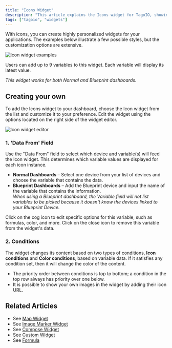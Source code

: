 ```yaml
---
title: "Icons Widget"
description: "This article explains the Icons widget for TagoIO, showing example styles, how many variables it supports, and how to add and customize the widget on a dashboard, including the \"Data From\" and \"Conditions\" configuration options."
tags: ["tagoio", "widgets"]
---
```

With icons, you can create highly personalized widgets for your applications. The examples below illustrate a few possible styles, but the customization options are extensive.

![Icon widget examples](/docs_imagem/tagoio/icons-widget-2.gif)

Users can add up to 9 variables to this widget. Each variable will display its latest value.

*This widget works for both Normal and Blueprint dashboards.*

## Creating your own

To add the Icons widget to your dashboard, choose the Icon widget from the list and customize it to your preference. Edit the widget using the options located on the right side of the widget editor.

![Icon widget editor](/docs_imagem/tagoio/icons-widget-2.gif)

### 1. 'Data From' Field

Use the "Data From" field to select which device and variable(s) will feed the Icon widget. This determines which variable values are displayed for each icon instance.

- **Normal Dashboards** – Select one device from your list of devices and choose the variable that contains the data.
- **Blueprint Dashboards** – Add the Blueprint device and input the name of the variable that contains the information.  
  *When using a Blueprint dashboard, the Variable field will not list variables to be picked because it doesn't know the devices linked to your Blueprint Device.*

Click on the cog icon to edit specific options for this variable, such as formulas, color, and more. Click on the close icon to remove this variable from the widget's data.

<!-- Image temporarily disabled: Data From example - /cdn.elev.io/file/uploads/VkSrjeSoWpdg7LeGdh2jKUEagxh0dd_cO83j6HUV_6s/e8-MfiCj5RwAfHTvlBRuj35BF4akrnZU7huPEjZZf_c/1623008017802-7Qs.png -->

### 2. Conditions

The widget changes its content based on two types of conditions, **Icon conditions** and **Color conditions**, based on variable data. If it satisfies any condition set, then it will change the color of the content.

- The priority order between conditions is top to bottom; a condition in the top row always has priority over one below.
- It is possible to show your own images in the widget by adding their icon URL.

<!-- Image temporarily disabled: Conditions example - /cdn.elev.io/file/uploads/8Kr8tD8c3s2gigLME_FvaA_bT6A7DbPNHE1DBsJtJDw/6urQaiVLijluk8JJulhV5B4xTQgm9ZjdlYuJpFGanMg/editingConditions-vVQ.gif -->

## Related Articles

- See [Map Widget](../widgets/map-widget)  
- See [Image Marker Widget](../widgets/image-marker-widget)  
- See [Compose Widget](../widgets/compose-widget)  
- See [Custom Widget](../widgets/custom-widget)  
- See [Formula](../formula)